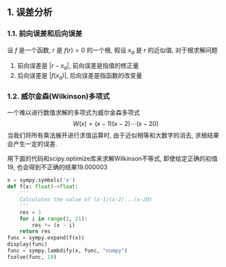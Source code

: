 ## 1. 误差分析
### 1.1. 前向误差和后向误差
设 $f$ 是一个函数, $r$ 是 $f(r)=0$ 的一个根, 假设 $x_a$ 是 $r$ 的近似值, 对于根求解问题
1. 前向误差是 $\left|r-x_a\right|$, 前向误差是指值的修正量
2. 后向误差是 $\left|f\left(x_a\right)\right|$, 后向误差是指函数的改变量

### 1.2. 威尔金森(Wilkinson)多项式
一个难以进行数值求解的多项式为威尔金森多项式 
$$
W(x)=(x-1)(x-2) \cdots(x-20)
$$
当我们将所有乘法展开进行求值运算时, 由于近似相等和大数字的消去, 求根结果会产生一定的误差. 


用下面的代码和scipy.optimize库来求解Wilkinson不等式, 即使给定正确的初值19, 也会得到不正确的结果19.000003
    
```python
x = sympy.symbols('x')
def f(x: float)->float:
    '''
    Calculates the value of (x-1)(x-2)...(x-20)
    '''
    res = 1
    for i in range(1, 21):
        res *= (x - i)
    return res
func = sympy.expand(f(x))
display(func)
func = sympy.lambdify(x, func, "numpy")
fsolve(func, 19)
```

